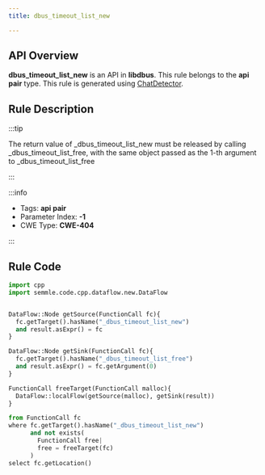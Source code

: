```yaml
---
title: dbus_timeout_list_new

---
```



## API Overview
**dbus_timeout_list_new** is an API in **libdbus**. This rule belongs to the **api pair** type. This rule is generated using [ChatDetector](../../tools/ChatDetector).
## Rule Description

:::tip

The return value of _dbus_timeout_list_new must be released by calling _dbus_timeout_list_free, with the same object passed as the 1-th argument to _dbus_timeout_list_free

:::

:::info

- Tags: **api pair**
- Parameter Index: **-1**
- CWE Type: **CWE-404**

:::

## Rule Code
```python
import cpp
import semmle.code.cpp.dataflow.new.DataFlow


DataFlow::Node getSource(FunctionCall fc){
  fc.getTarget().hasName("_dbus_timeout_list_new")
  and result.asExpr() = fc
}

DataFlow::Node getSink(FunctionCall fc){
  fc.getTarget().hasName("_dbus_timeout_list_free")
  and result.asExpr() = fc.getArgument(0)
}

FunctionCall freeTarget(FunctionCall malloc){
  DataFlow::localFlow(getSource(malloc), getSink(result))
}

from FunctionCall fc
where fc.getTarget().hasName("_dbus_timeout_list_new")
      and not exists(
        FunctionCall free| 
        free = freeTarget(fc)
      )
select fc.getLocation()

```